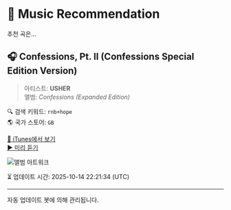 
# 🎵 Music Recommendation

추천 곡은...

## 🎧 Confessions, Pt. II (Confessions Special Edition Version)  
> 아티스트: **USHER**  
> 앨범: _Confessions (Expanded Edition)_  

🔍 검색 키워드: `rnb+hope`  
🌎 국가 스토어: `GB`

[🔗 iTunes에서 보기](https://music.apple.com/gb/album/confessions-pt-ii-confessions-special-edition-version/386153476?i=386153613&uo=4)  
[▶️ 미리 듣기](https://audio-ssl.itunes.apple.com/itunes-assets/AudioPreview116/v4/b5/90/f5/b590f5c4-6160-d8c5-7bce-d477c1e6e1c6/mzaf_17549979882499513542.plus.aac.p.m4a)

![앨범 아트워크](https://is1-ssl.mzstatic.com/image/thumb/Music125/v4/02/c6/e1/02c6e1cd-8d57-97b4-6ef1-77d2be004509/mzi.sjrqsmrq.jpg/100x100bb.jpg)

⏳ 업데이트 시간: 2025-10-14 22:21:34 (UTC)

---
자동 업데이트 봇에 의해 관리됩니다.
